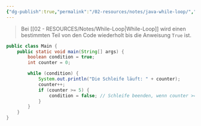 ```yaml
---
{"dg-publish":true,"permalink":"/02-resources/notes/java-while-loop/","tags":["code/java/loop"],"noteIcon":"","updated":"2024-09-23T13:08:50.000+02:00"}
---
```


>Bei [[02 - RESOURCES/Notes/While-Loop\|While-Loop]] wird einen bestimmten Teil von den Code wiederholt bis die Anweisung `True` ist.
```java
public class Main {
    public static void main(String[] args) {
        boolean condition = true;
        int counter = 0;

        while (condition) {
            System.out.println("Die Schleife läuft: " + counter);
            counter++;
            if (counter >= 5) {
                condition = false; // Schleife beenden, wenn counter >= 5
            }
        }
    }
}
```
